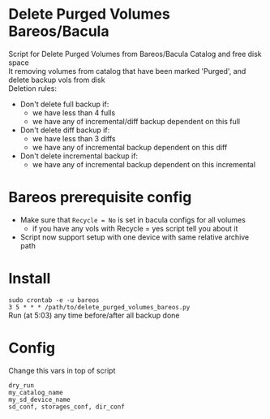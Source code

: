 # Delete Purged Volumes Bareos/Bacula
Script for Delete Purged Volumes from Bareos/Bacula Catalog and free disk space  
It removing volumes from catalog that have been marked 'Purged', and delete backup vols from disk  
Deletion rules:  
 * Don't delete full backup if:
   - we have less than 4 fulls
   - we have any of incremental/diff backup dependent on this full
 * Don't delete diff backup if:
   - we have less than 3 diffs
   - we have any of incremental backup dependent on this diff
 * Don't delete incremental backup if:
   - we have any of incremental backup dependent on this incremental

# Bareos prerequisite config
 * Make sure that `Recycle = No` is set in bacula configs for all volumes
   - if you have any vols with Recycle = yes script tell you about it
 * Script now support setup with one device with same relative archive path 

# Install
`sudo crontab -e -u bareos`  
`3 5 * * * /path/to/delete_purged_volumes_bareos.py`  
Run (at 5:03) any time before/after all backup done  

# Config
Change this vars in top of script  
```
dry_run
my_catalog_name
my_sd_device_name
sd_conf, storages_conf, dir_conf
```

